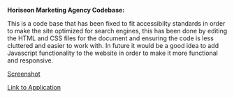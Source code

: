 **Horiseon Marketing Agency Codebase:**

This is a code base that has been fixed to fit accessibilty standards in order to make the site optimized for search engines, this has been done by editing the HTML and CSS files for the document and ensuring the code is less cluttered and easier to work with. 
In future it would be a good idea to add Javascript functionality to the website in order to make it more functional and responsive.

[Screenshot](C:\Users\User\bootcamp\UADEL-VIRT-FSF-PT-06-2023-U-LOLC-main\UADEL-VIRT-FSF-PT-06-2023-U-LOLC-main\01-HTML-Git-CSS\02-Challenge\assets\Screenshot\Horiseon-full-site-screen-shot-ideal.png)

[Link to Application](https://wormlippedstrombie.github.io/Horiseon/)
